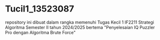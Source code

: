 # Tucil1_13523087
repository ini dibuat dalam rangka memenuhi Tugas Kecil 1 IF2211 Strategi Algoritma Semester II tahun 2024/2025 bertema "Penyelesaian IQ Puzzler Pro dengan Algoritma Brute Force"
